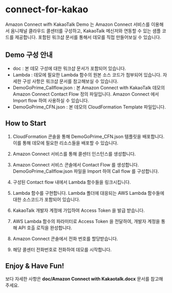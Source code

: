 # connect-for-kakao
Amazon Connect wifh KakaoTalk Demo 는 Amazon Connect 서비스를 이용해서 옴니채널 클라우드 콜센터를 구성하고, KakaoTalk 메신저와 연동할 수 있는 샘플 코드를 제공합니다.
포함된 워크샵 문서를 통해서 데모를 직접 만들어보실 수 있습니다.

## Demo 구성 안내
- doc : 본 데모 구성에 대한 워크샵 문서가 포함되어 있습니다.
- Lambda : 데모에 필요한 Lambda 함수의 원본 소스 코드가 첨부되어 있습니다. 자세한 구성 사항은 워크샵 문서를 참고해보실 수 있습니다.
- DemoGoPrime_Callflow.json : 본 Amazon Connect with KakaoTalk 데모의 Amazon Connect Contact Flow 정의 파일입니다. Amazon Connect 에서 Import flow 하여 사용하실 수 있습니다.
- DemoGoPrime_CFN.json : 본 데모의 CloudFormation Template 파일입니다.

## How to Start
1. CloudFormation 콘솔을 통해 DemoGoPrime_CFN.json 템플릿을 배포합니다. 이를 통해 데모에 필요한 리소스들을 배포할 수 있습니다.

2. Amazon Connect 서비스를 통해 콜센터 인스턴스를 생성합니다.

3. Amazon Connect 서비스 콘솔에서 Contact Flow 를 생성합니다. DemoGoPrime_Callflow.json 파일을 Import 하여 Call flow 를 구성합니다.

4. 구성된 Contact flow 내에서 Lambda 함수들을 링크시킵니다.

5. Lambda 함수를 구현합니다. Lambda 폴더에 대응되는 AWS Lambda 함수들에 대한 소스코드가 포함되어 있습니다.

6. KakaoTalk 개발자 계정에 가입하여 Access Token 을 발급 받습니다.

7. AWS Lambda 함수의 파라미터로 Access Token 을 전달하여, 개발자 계정을 통해 API 호출 로직을 완성합니다.

8. Amazon Connect 콘솔에서 전화 번호를 할당받습니다.

9. 해당 콜센터 전화번호로 전화하여 데모를 시작합니다.

## Enjoy & Have Fun!

보다 자세한 사항은 **doc/Amazon Connect with Kakaotalk.docx** 문서를 참고해주세요.
